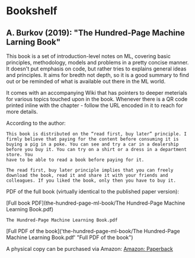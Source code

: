 # Bookshelf

## A. Burkov (2019): "The Hundred-Page Machine Larning Book"

This book is a set of introduction-level notes on ML, covering basic principles, methodology, models and problems in a pretty concise manner. It doesn't put emphasis on code, but rather tries to explains general ideas and principles. It aims for bredth not depth, so it is a good summary to find out or be reminded of what is available out there in the ML world.

It comes with an accompanying Wiki that has pointers to deeper meterials for various topics touched upon in the book. Whenever there is a QR code printed inline with the chapter - follow the URL encoded in it to reach for more details.

According to the author:

```
This book is distributed on the “read first, buy later” principle. I firmly believe that paying for the content before consuming it is buying a pig in a poke. You can see and try a car in a dealership before you buy it. You can try on a shirt or a dress in a department store. You
have to be able to read a book before paying for it.

The read first, buy later principle implies that you can freely download the book, read it and share it with your friends and colleagues. If you liked the book, only then you have to buy it.
```

PDF of the full book (virtually identical to the published paper version):

[Full book PDF](the-hundred-page-ml-book/The Hundred-Page Machine Learning Book.pdf)

    The Hundred-Page Machine Learning Book.pdf
[Full PDF of the book]('the-hundred-page-ml-book/The Hundred-Page Machine Learning Book.pdf' "Full PDF of the book")


A physical copy can be purchased via Amazon:
[Amazon: Paperback](https://www.amazon.com/Hundred-Page-Machine-Learning-Book/dp/199957950X)
